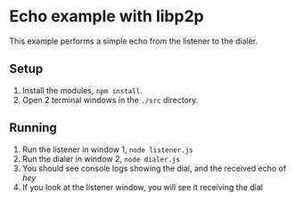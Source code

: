 # Echo example with libp2p

This example performs a simple echo from the listener to the dialer.

## Setup
1. Install the modules, `npm install`.
2. Open 2 terminal windows in the `./src` directory.

## Running
1. Run the listener in window 1, `node listener.js`
2. Run the dialer in window 2, `node dialer.js`
3. You should see console logs showing the dial, and the received echo of _hey_
4. If you look at the listener window, you will see it receiving the dial
